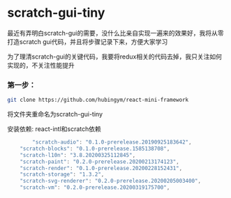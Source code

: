 # scratch-gui-tiny
最近有弄明白scratch-gui的需要，没什么比亲自实现一遍来的效果好，我将从零打造scratch gui代码，并且将步骤记录下来，方便大家学习

为了理清scratch-gui的关键代码，我要将redux相关的代码去掉，我只关注如何实现的，不关注性能提升



### 第一步：

```bash
git clone https://github.com/hubingym/react-mini-framework
```

将文件夹重命名为scratch-gui-tiny

安装依赖: react-intl和scratch依赖

```javascript
		"scratch-audio": "0.1.0-prerelease.20190925183642",
    "scratch-blocks": "0.1.0-prerelease.1585138708",
    "scratch-l10n": "3.8.20200325112845",
    "scratch-paint": "0.2.0-prerelease.20200213174123",
    "scratch-render": "0.1.0-prerelease.20200228152431",
    "scratch-storage": "1.3.2",
    "scratch-svg-renderer": "0.2.0-prerelease.20200205003400",
    "scratch-vm": "0.2.0-prerelease.20200319175700",
```

